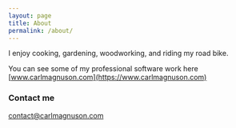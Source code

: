 ```yaml
---
layout: page
title: About
permalink: /about/
---
```

I enjoy cooking, gardening, woodworking, and riding my road bike.

You can see some of my professional software work here [www.carlmagnuson.com](https://www.carlmagnuson.com)

### Contact me

[contact@carlmagnuson.com](mailto:contact@carlmagnuson.com)
